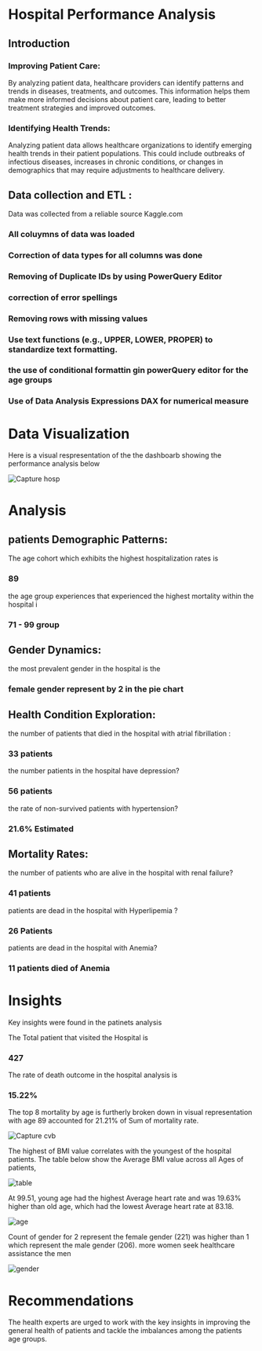 # Hospital Performance Analysis
## Introduction

### Improving Patient Care:
By analyzing patient data, healthcare providers can identify patterns and trends in diseases, treatments, and outcomes. This information helps them make more informed decisions about patient care, leading to better treatment strategies and improved outcomes.
### Identifying Health Trends: 
Analyzing patient data allows healthcare organizations to identify emerging health trends in their patient populations. This could include outbreaks of infectious diseases, increases in chronic conditions, or changes in demographics that may require adjustments to healthcare delivery.

## Data collection and ETL  :
Data was collected from a reliable source Kaggle.com 
### All coluymns of data was loaded 
### Correction of data types for all columns was done
### Removing of Duplicate IDs by using PowerQuery Editor
### correction of error spellings
### Removing rows with missing values
### Use text functions (e.g., UPPER, LOWER, PROPER) to standardize text formatting.
###  the use of conditional formattin gin powerQuery editor for the age groups
### Use of Data Analysis Expressions DAX for numerical measure

# Data Visualization 
Here is a visual respresentation of the the dashboarb showing the performance analysis below


![Capture hosp](https://github.com/Petersite/Hospital-Analysis/assets/140444150/67dc4c10-7edb-4609-81f0-25816ca64598)



# Analysis

## patients Demographic Patterns:

The age cohort  which exhibits the highest hospitalization rates is 
### 89
the age group experiences that experienced the highest mortality within the hospital i
### 71 - 99 group

## Gender Dynamics:

the most prevalent gender in the hospital is the
### female gender represent by 2 in the pie chart



## Health Condition Exploration:

the number of patients that died in the hospital with atrial fibrillation :
### 33 patients
the number patients in the hospital have depression?
### 56 patients 
the rate of non-survived patients with hypertension?
### 21.6% Estimated

## Mortality Rates:

the number of patients  who are alive in the hospital with renal failure?
### 41 patients
patients are dead in the hospital with Hyperlipemia ?
### 26 Patients
patients are dead in the hospital with Anemia?
### 11 patients died of Anemia


# Insights 
Key insights were found in the patinets analysis 

The Total patient that visited the Hospital is 
### 427

The rate of death outcome in the hospital analysis is 
### 15.22%

The top 8 mortality by age is furtherly broken down in visual representation with age ﻿89 accounted for 21.21% of Sum of mortality rate.

![Capture cvb](https://github.com/Petersite/Hospital-Analysis/assets/140444150/318f66ba-09e0-4569-9417-5ed8cf364fc7)

The highest of BMI value correlates with the youngest of the hospital patients. The table below show the Average BMI value across all Ages of patients, 

![table](https://github.com/Petersite/Hospital-Analysis/assets/140444150/5f5c71f8-b7a2-4541-a9e6-93b5381c79c4)


At 99.51,  young age had the highest Average heart rate and was 19.63% higher than old age, which had the lowest Average heart rate at 83.18.

![age](https://github.com/Petersite/Hospital-Analysis/assets/140444150/2bfef788-6e99-4130-9f6f-ca5a72ad2a4c)

﻿Count of gender for 2 represent the female gender (221) was higher than 1 which represent the male gender (206). more women seek healthcare assistance the men
 
 ![gender](https://github.com/Petersite/Hospital-Analysis/assets/140444150/092d0174-23f2-4352-99f9-92de4d7ab154)



# Recommendations
The health experts are urged to work with the key insights in improving the general health of patients and tackle the imbalances among the patients age groups.











































